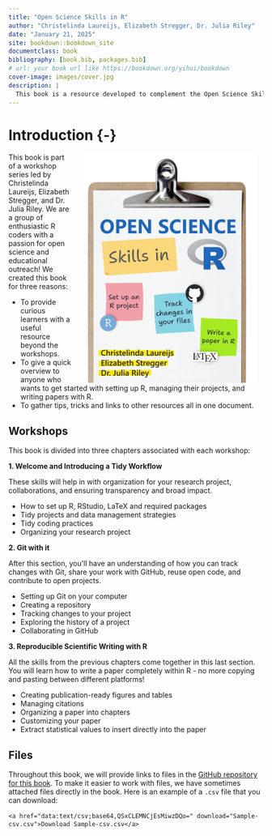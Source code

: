 ```yaml
--- 
title: "Open Science Skills in R"
author: "Christelinda Laureijs, Elizabeth Stregger, Dr. Julia Riley"
date: "January 21, 2025"
site: bookdown::bookdown_site
documentclass: book
bibliography: [book.bib, packages.bib]
# url: your book url like https://bookdown.org/yihui/bookdown
cover-image: images/cover.jpg
description: |
  This book is a resource developed to complement the Open Science Skills in R workshop series.
---
```


# Introduction {-}

<a><img src="images/Book-cover.jpg" width="350" alt="Open Science Skills in R stylized text" style="margin: 0 1em 0 1em; float: right;" /></a>

This book is part of a workshop series led by Christelinda Laureijs, Elizabeth Stregger, and Dr. Julia Riley. We are a group of enthusiastic R coders with a passion for open science and educational outreach! We created this book for three reasons:

* To provide curious learners with a useful resource beyond the workshops.
* To give a quick overview to anyone who wants to get started with setting up R, managing their projects, and writing papers with R.
* To gather tips, tricks and links to other resources all in one document.

## Workshops

This book is divided into three chapters associated with each workshop:

**1. Welcome and Introducing a Tidy Workflow**

These skills will help in with organization for your research project,
collaborations, and ensuring transparency and broad impact.

* How to set up R, RStudio, LaTeX and required packages
* Tidy projects and data management strategies
* Tidy coding practices
* Organizing your research project

**2. Git with it**

After this section, you'll have an understanding of how you can track changes
with Git, share your work with GitHub, reuse open code, and contribute to open
projects.

* Setting up Git on your computer
* Creating a repository
* Tracking changes to your project
* Exploring the history of a project
* Collaborating in GitHub

**3. Reproducible Scientific Writing with R**

All the skills from the previous chapters come together in this last section.
You will learn how to write a paper completely within R - no more copying and
pasting between different platforms!

* Creating publication-ready figures and tables
* Managing citations
* Organizing a paper into chapters
* Customizing your paper
* Extract statistical values to insert directly into the paper

## Files

Throughout this book, we will provide links to files in the [GitHub repository for this book](https://github.com/christelinda-laureijs/Open-Science-Skills-in-R-Book). To make it easier to work with files, we have sometimes attached files directly in the book. Here is an example of a `.csv` file that you can download:


```{=html}
<a href="data:text/csv;base64,QSxCLEMNCjEsMiwzDQo=" download="Sample-csv.csv">Download Sample-csv.csv</a>
```





